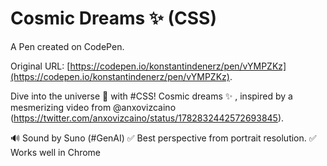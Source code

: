 # Cosmic Dreams ✨ (CSS)

A Pen created on CodePen.

Original URL: [https://codepen.io/konstantindenerz/pen/vYMPZKz](https://codepen.io/konstantindenerz/pen/vYMPZKz).

Dive into the universe 🌌  with #CSS! Cosmic dreams ✨ , inspired by a mesmerizing video from @anxovizcaino (https://twitter.com/anxovizcaino/status/1782832442572693845).

🔊 Sound by Suno (#GenAI)
✅ Best perspective from portrait resolution.
✅ Works well in Chrome 